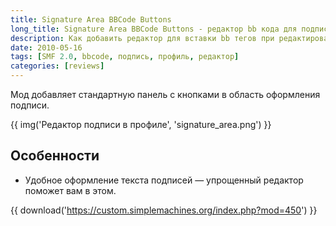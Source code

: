 ```yaml
---
title: Signature Area BBCode Buttons
long_title: Signature Area BBCode Buttons - редактор bb кода для подписей
description: Как добавить редактор для вставки bb тегов при редактировании подписей в профилях.
date: 2010-05-16
tags: [SMF 2.0, bbcode, подпись, профиль, редактор]
categories: [reviews]
---
```


Мод добавляет стандартную панель с кнопками в область оформления подписи.

<!-- more -->

{{ img('Редактор подписи в профиле', 'signature_area.png') }}

## Особенности

* Удобное оформление текста подписей — упрощенный редактор поможет вам в этом.

{{ download('https://custom.simplemachines.org/index.php?mod=450') }}

